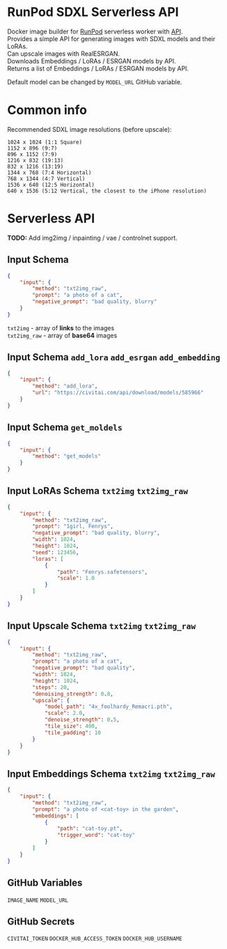 # RunPod SDXL Serverless API

Docker image builder for [RunPod](https://www.runpod.io/) serverless worker with [API](https://docs.runpod.io/docs/custom-apis).\
Provides a simple API for generating images with SDXL models and their LoRAs.\
Can upscale images with RealESRGAN.\
Downloads Embeddings / LoRAs / ESRGAN models by API.\
Returns a list of Embeddings / LoRAs / ESRGAN models by API.

Default model can be changed by `MODEL_URL` GitHub variable.

# Common info

Recommended SDXL image resolutions (before upscale):
```
1024 x 1024 (1:1 Square)
1152 x 896 (9:7)
896 x 1152 (7:9)
1216 x 832 (19:13)
832 x 1216 (13:19)
1344 x 768 (7:4 Horizontal)
768 x 1344 (4:7 Vertical)
1536 x 640 (12:5 Horizontal)
640 x 1536 (5:12 Vertical, the closest to the iPhone resolution)
```

# Serverless API

**TODO:** Add img2img / inpainting / vae / controlnet support.

## Input Schema

```json
{
    "input": {
        "method": "txt2img_raw",
        "prompt": "a photo of a cat",
        "negative_prompt": "bad quality, blurry"
    }
}
```

`txt2img` - array of **links** to the images\
`txt2img_raw` - array of **base64** images

## Input Schema `add_lora` `add_esrgan` `add_embedding`

```json
{
    "input": {
        "method": "add_lora",
        "url": "https://civitai.com/api/download/models/585966"
    }
}
```

## Input Schema `get_moldels` 

```json
{
    "input": {
        "method": "get_models"
    }
}
```

## Input LoRAs Schema `txt2img` `txt2img_raw`

```json
{
    "input": {
        "method": "txt2img_raw",
        "prompt": "1girl, Fenrys",
        "negative_prompt": "bad quality, blurry",
        "width": 1024,
        "height": 1024,
        "seed": 123456,
        "loras": [
            {
                "path": "Fenrys.safetensors",
                "scale": 1.0
            }
        ]
    }
}
```

## Input Upscale Schema `txt2img` `txt2img_raw`

```json
{
    "input": {
        "method": "txt2img_raw",
        "prompt": "a photo of a cat",
        "negative_prompt": "bad quality",
        "width": 1024,
        "height": 1024,
        "steps": 20,
        "denoising_strength": 0.8,
        "upscale": {
            "model_path": "4x_foolhardy_Remacri.pth",
            "scale": 2.0,
            "denoise_strength": 0.5,
            "tile_size": 400,
            "tile_padding": 10
        }
    }
}
```

## Input Embeddings Schema `txt2img` `txt2img_raw`

```json
{
    "input": {
        "method": "txt2img_raw",
        "prompt": "a photo of <cat-toy> in the garden",
        "embeddings": [
            {
                "path": "cat-toy.pt",
                "trigger_word": "cat-toy"
            }
        ]
    }
}
```

## GitHub Variables
`IMAGE_NAME`
`MODEL_URL`

## GitHub Secrets
`CIVITAI_TOKEN`
`DOCKER_HUB_ACCESS_TOKEN`
`DOCKER_HUB_USERNAME`